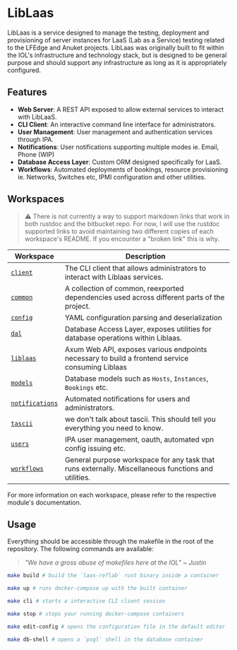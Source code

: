 # LibLaas

LibLaas is a service designed to manage the testing, deployment and provisioning of server instances for LaaS (Lab as a Service) testing related
to the LFEdge and Anuket projects. LibLaas was originally built to fit within the IOL's infrastructure and technology stack, but is designed
to be general purpose and should support any infrastructure as long as it is appropriately configured.

## Features

- **Web Server**: A REST API exposed to allow external services to interact with LibLaaS.
- **CLI Client**: An interactive command line interface for administrators.
- **User Management**: User management and authentication services through IPA.
- **Notifications**: User notifications supporting multiple modes ie. Email, Phone (WIP)
- **Database Access Layer**: Custom ORM designed specifically for LaaS.
- **Workflows**: Automated deployments of bookings, resource provisioning ie.
  Networks, Switches etc, IPMI configuration and other utilities.

## Workspaces

> :warning: There is not currently a way to support markdown links that work in both rustdoc and the bitbucket repo.
> For now, I will use the rustdoc supported links to avoid maintaining two different copies of each workspace's README.
> If you encounter a "broken link" this is why.

| Workspace         | Description                                                                                         |
| ----------------- | --------------------------------------------------------------------------------------------------- |
| [`client`]        | The CLI client that allows administrators to interact with Liblaas services.                        |
| [`common`]        | A collection of common, reexported dependencies used across different parts of the project.         |
| [`config`]        | YAML configuration parsing and deserialization                                                      |
| [`dal`]           | Database Access Layer, exposes utilities for database operations within Liblaas.                    |
| [`liblaas`]       | Axum Web API, exposes various endpoints necessary to build a frontend service consuming Liblaas     |
| [`models`]        | Database models such as `Hosts`, `Instances`, `Bookings` etc.                                       |
| [`notifications`] | Automated notifications for users and administrators.                                               |
| [`tascii`]        | we don't talk about tascii. This should tell you everything you need to know.                       |
| [`users`]         | IPA user management, oauth, automated vpn config issuing etc.                                       |
| [`workflows`]     | General purpose workspace for any task that runs externally. Miscellaneous functions and utilities. |

For more information on each workspace, please refer to the respective module's documentation.

## Usage

Everything should be accessible through the makefile in the root of the repository.
The following commands are available:

> _"We have a gross abuse of makefiles here at the IOL" ~ Justin_

```sh
make build # build the `laas-reflab` rust binary inside a container

make up # runs docker-compose up with the built container

make cli # starts a interactive CLI client session

make stop # stops your running docker-compose containers

make edit-config # opens the configuration file in the default editor

make db-shell # opens a `psql` shell in the database container
```

[`client`]: ../client
[`common`]: ../common
[`config`]: ../config
[`dal`]: ../dal
[`liblaas`]: ../liblaas
[`models`]: ../models
[`notifications`]: ../notifications
[`tascii`]: ../tascii
[`users`]: ../users
[`workflows`]: ../workflows
[`laas-reflab`]: ../laas_reflab
[`liblaas`]: ../liblaas
